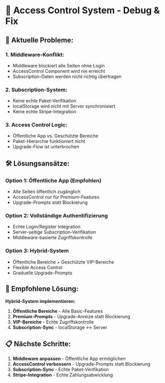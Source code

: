 # 🔧 Access Control System - Debug & Fix

## 🚨 **Aktuelle Probleme:**

### 1. **Middleware-Konflikt:**
- Middleware blockiert alle Seiten ohne Login
- AccessControl Component wird nie erreicht
- Subscription-Daten werden nicht richtig übertragen

### 2. **Subscription-System:**
- Keine echte Paket-Verifikation
- localStorage wird nicht mit Server synchronisiert
- Keine echte Stripe-Integration

### 3. **Access Control Logic:**
- Öffentliche App vs. Geschützte Bereiche
- Paket-Hierarchie funktioniert nicht
- Upgrade-Flow ist unterbrochen

## 🛠️ **Lösungsansätze:**

### **Option 1: Öffentliche App (Empfohlen)**
- Alle Seiten öffentlich zugänglich
- AccessControl nur für Premium-Features
- Upgrade-Prompts statt Blockierung

### **Option 2: Vollständige Authentifizierung**
- Echte Login/Register Integration
- Server-seitige Subscription-Verifikation
- Middleware-basierte Zugriffskontrolle

### **Option 3: Hybrid-System**
- Öffentliche Bereiche + Geschützte VIP-Bereiche
- Flexible Access Control
- Graduelle Upgrade-Prompts

## 🎯 **Empfohlene Lösung:**

**Hybrid-System implementieren:**
1. **Öffentliche Bereiche** - Alle Basic-Features
2. **Premium-Prompts** - Upgrade-Anreize statt Blockierung  
3. **VIP-Bereiche** - Echte Zugriffskontrolle
4. **Subscription-Sync** - localStorage ↔ Server

## 📋 **Nächste Schritte:**

1. **Middleware anpassen** - Öffentliche App ermöglichen
2. **AccessControl verbessern** - Upgrade-Prompts statt Blockierung
3. **Subscription-Sync** - Echte Paket-Verifikation
4. **Stripe-Integration** - Echte Zahlungsabwicklung
